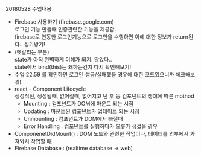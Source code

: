 20180528 수업내용

- Firebase 사용하기 (firebase.google.com)  
  로그인 기능 만들때 인증관련한 기능을 제공함.  
  firebase로 연동한 로그인기능으로 로그인을 수행하면 이에 대한 정보가 return된다.. 싱기방기!
- (헷갈리는 부분)   
  state가 아직 완벽하게 이해가 되지. 않았다..  
  state에서 bind(this)는 왜하는건지 다시 확인해보기!
- 수업 22:59 를 확인하면 로그인 성공/실패했을 경우에 대한 코드있으니까 체크해보길!
- react - Component Lifecycle  
  생성직전, 생성될때, 없어질때, 없어지고 난 후 등 컴포넌트의 생애에 따른 mothod  
  - Mounting : 컴포넌트가 DOM에 마운트 되는 시점  
  - Updating : 마운트된 컴포넌트가 업데이트 되는 시점
  - Unmounting : 컴포넌트가 DOM에서 빠질때
  - Error Handling : 컴포넌트를 실행하다가 오류가 생겼을 경우
- ComponenetDidMount() : DOM 노드와 관련한 작업이나, 데이터를 외부에서 가져와서 작업할 때
- Firebase Database : (realtime database -> web) 